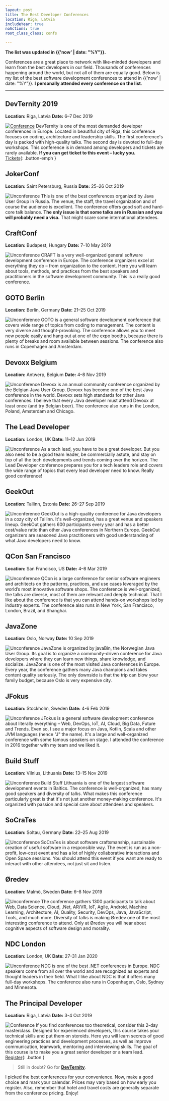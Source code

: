```yaml
---
layout: post
title: The Best Developer Conferences
location: Riga, Latvia
includeYear: true
noActions: true
root_class_class: confs

---
```


**The list was updated in {{'now' | date: "%Y"}}.**

Conferences are a great place to network with like-minded developers and learn from the best developers in our field. Thousands of conferences happening around the world, but not all of them are equally good. Below is my list of the best software development conferences to attend in {{'now' | date: "%Y"}}. **I personally attended every conference on the list**.

---

## DevTernity 2019

**Location:** Riga, Latvia
**Date:** 6–7 Dec 2019

[![Conference](/images/are_you_in.png)](https://devternity.com)
DevTernity is one of the most demanded developer conferences in Europe. Located in beautiful city of Riga, this conference focuses on coding, architecture and leadership skills. The first conference's day is packed with high-quality talks. The second day is devoted to full-day workshops. This conference is in demand among developers and tickets are rarely available. **If you can get ticket to this event – lucky you.**
<br>
[Tickets](https://devternity.com){: .button-emph }

## JokerConf

**Location:** Saint Petersburg, Russia
**Date:** 25–26 Oct 2019

![Unconference](https://avatars.io/twitter/jugru)
This is one of the best conferences organized by Java User Group in Russia. The venue, the staff, the travel organization and of course the audience is excellent. The conference offers good soft and hard-core talk balance. **The only issue is that some talks are in Russian and you will probably need a visa.** That might scare some international attendees.

## CraftConf

**Location:** Budapest, Hungary
**Date:** 7–10 May 2019

![Unconference](https://avatars.io/twitter/craftconf)
CRAFT is a very well-organized general software development conference in Europe. The conference organizers excel at everything they do – from organization to the content. Here you will learn about tools, methods, and practices from the best speakers and practitioners in the software development community. This is a really good conference.

## GOTO Berlin

**Location:** Berlin, Germany
**Date:** 21–25 Oct 2019

![Unconference](https://avatars.io/twitter/gotober)
GOTO is a general software development conference that covers wide range of topics from coding to management. The content is very diverse and thought-provoking. The conference allows you to meet new people easily and hang out at one of the expo booths, because there is plenty of breaks and room available between sessions. The conference also runs in Copenhagen and Amsterdam.

## Devoxx Belgium

**Location:** Antwerp, Belgium
**Date:** 4–8 Nov 2019

![Unconference](https://avatars.io/twitter/devoxx)
Devoxx is an annual community conference organized by the Belgian Java User Group. Devoxx has become one of the best Java conference in the world. Devoxx sets high standards for other Java conferences. I believe that every Java developer must attend Devoxx at least once (and try Belgian beer). The conference also runs in the London, Poland, Amsterdam and Chicago.

## The Lead Developer

**Location:** London, UK
**Date:** 11–12 Jun 2019

![Unconference](https://avatars.io/twitter/theleaddev)
As a tech lead, you have to be a great developer. But you also need to be a good team leader, be commercially astute, and stay on top of all the tech developments and trends coming over the horizon. The Lead Developer conference prepares you for a tech leaders role and covers the wide range of topics that every lead developer need to know. Really good conference!

## GeekOut

**Location:** Tallinn, Estonia
**Date:** 26–27 Sep 2019

![Unconference](https://avatars.io/twitter/geekoutee)
GeekOut is a high-quality conference for Java developers in a cozy city of Tallinn. It's well-organized, has a great venue and speakers lineup. GeekOut gathers 600 participants every year and has a better cost/value ratio than other Java conferences in Northern Europe. GeekOut organizers are seasoned Java practitioners with good understanding of what Java developers need to know.

## QCon San Francisco

**Location:** San Francisco, US
**Date:** 4–8 Mar 2019

![Unconference](https://avatars.io/twitter/qconsf)
QCon is a large conference for senior software engineers and architects on the patterns, practices, and use cases leveraged by the world’s most innovative software shops. The conference is well-organized, the talks are diverse, most of them are relevant and deeply technical. That I like about the conference is that you can attend hands-on workshops led by industry experts. The conference also runs in New York, San Francisco, London, Brazil, and Shanghai.

## JavaZone

**Location:** Oslo, Norway
**Date:** 10 Sep 2019

![Unconference](https://avatars.io/twitter/javazone)
JavaZone is organized by javaBin, the Norwegian Java User Group. Its goal is to organize a community-driven conference for Java developers where they can learn new things, share knowledge, and socialize. JavaZone is one of the most visited Java conferences in Europe. Every year, the conference gathers many Java champions and takes content quality seriously. The only downside is that the trip can blow your family budget, because Oslo is very expensive city.

## JFokus

**Location:** Stockholm, Sweden
**Date:** 4-6 Feb 2019

![Unconference](https://avatars.io/twitter/jfokus)
JFokus is a general software development conference about literally everything – Web, DevOps, IoT, AI, Cloud, Big Data, Future and Trends. Even so, I see a major focus on Java, Kotlin, Scala and other JVM languages (hence "J" the name). It's a large and well-organized conference with some famous speakers on stage. I attended the conference in 2016 together with my team and we liked it.

## Build Stuff

**Location:** Vilnius, Lithuania
**Date:** 13–15 Nov 2019

![Unconference](https://avatars.io/twitter/buildstufflt)
Build Stuff Lithuania is one of the largest software development events in Baltics. The conference is well-organized, has many good speakers and diversity of talks. What makes this conference particularly great is that it's not just another money-making conference. It's organized with passion and special care about attendees and speakers.

## SoCraTes

**Location:** Soltau, Germany
**Date:** 22–25 Aug 2019

![Unconference](https://avatars.io/twitter/socrates_conf)
SoCraTes is about software craftsmanship, sustainable creation of useful software in a responsible way. The event is run as a non-profit, low-cost event and has a lot of highly collaborative interactions and Open Space sessions. You should attend this event if you want are ready to interact with other attendees, not just sit and listen.

## Øredev

**Location:** Malmö, Sweden
**Date:** 6–8 Nov 2019

![Unconference](https://avatars.io/twitter/oredev)
The conference gathers 1300 participants to talk about Web, Data Science, Cloud, .Net, AR/VR, IoT, Agile, Android, Machine Learning, Architecture, AI, Quality, Security, DevOps, Java, JavaScript, Tools, and much more. Diversity of talks is making Øredev one of the most interesting conference to attend. Only at Øredev you will hear about cognitive aspects of software design and morality.

## NDC London

**Location:** London, UK
**Date:** 27-31 Jan 2020

![Unconference](https://avatars.io/twitter/ndc_conferences)
NDC is one of the best .NET conferences in Europe. NDC speakers come from all over the world and are recognized as experts and thought leaders in their field. What I like about NDC is that it offers many full-day workshops. The conference also runs in Copenhagen, Oslo, Sydney and Minnesota.

## The Principal Developer

**Location:** Riga, Latvia
**Date:** 3-4 Oct 2019

![Conference](/images/the_principal_logo.png)
If you find conferences too theoretical, consider this 2-day masterclass. Designed for experienced developers, this course takes your technical skills and put them on steroids. Here you will learn secrets of good engineering practices and development processes, as well as improve communication, teamwork, mentoring and interviewing skills. The goal of this course is to make you a great senior developer or a team lead.
<br>
[Register](https://principal.dev){: .button }

> Still in doubt? Go for **[DevTernity](https://devternity.com)**.

I picked the best conferences for your convenience. Now, make a good choice and mark your calendar. Prices may vary based on how early you register. Also, remember that hotel and travel costs are generally separate from the conference pricing. Enjoy!